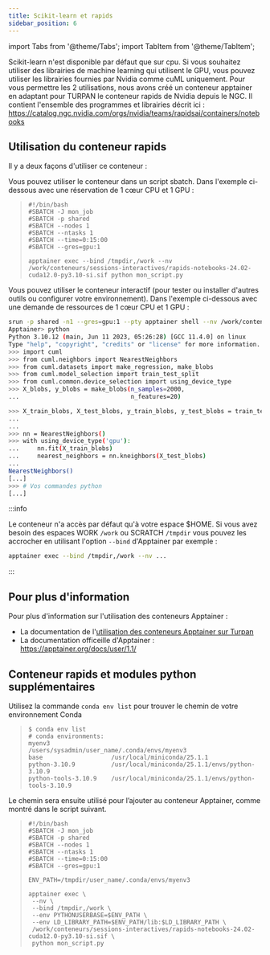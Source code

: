 ```yaml
---
title: Scikit-learn et rapids
sidebar_position: 6
---
```


import Tabs from '@theme/Tabs';
import TabItem from '@theme/TabItem';


Scikit-learn n'est disponible par défaut que sur cpu. Si vous souhaitez utiliser des librairies de machine learning qui utilisent le GPU, vous pouvez utiliser les librairies fournies par Nvidia comme cuML uniquement. Pour vous permettre les 2 utilisations, nous avons créé un conteneur apptainer en adaptant pour TURPAN le conteneur rapids de Nvidia depuis le NGC. Il contient l'ensemble des programmes et librairies décrit ici : https://catalog.ngc.nvidia.com/orgs/nvidia/teams/rapidsai/containers/notebooks

## Utilisation du conteneur rapids

Il y a deux façons d'utiliser ce conteneur :

<Tabs>
<TabItem label="Mode sbatch" value="sbatch" default>

Vous pouvez utiliser le conteneur dans un script sbatch. Dans l'exemple ci-dessous avec une réservation de 1 cœur CPU et 1 GPU :

>```
>#!/bin/bash
>#SBATCH -J mon_job
>#SBATCH -p shared
>#SBATCH --nodes 1
>#SBATCH --ntasks 1
>#SBATCH --time=0:15:00
>#SBATCH --gres=gpu:1
>
>apptainer exec --bind /tmpdir,/work --nv /work/conteneurs/sessions-interactives/rapids-notebooks-24.02-cuda12.0-py3.10-si.sif python mon_script.py
>```

</TabItem>
<TabItem label="Mode interractif" value="interractif" default>

Vous pouvez utiliser le conteneur interactif (pour tester ou installer d'autres outils ou configurer votre environnement). Dans l'exemple ci-dessous avec une demande de ressources de 1 cœur CPU et 1 GPU :

```bash
srun -p shared -n1 --gres=gpu:1 --pty apptainer shell --nv /work/conteneurs/sessions-interactives/rapids-notebooks-24.02-cuda12.0-py3.10-si.sif
Apptainer> python
Python 3.10.12 (main, Jun 11 2023, 05:26:28) [GCC 11.4.0] on linux
Type "help", "copyright", "credits" or "license" for more information.
>>> import cuml
>>> from cuml.neighbors import NearestNeighbors
>>> from cuml.datasets import make_regression, make_blobs
>>> from cuml.model_selection import train_test_split
>>> from cuml.common.device_selection import using_device_type
>>> X_blobs, y_blobs = make_blobs(n_samples=2000,
...                               n_features=20)

>>> X_train_blobs, X_test_blobs, y_train_blobs, y_test_blobs = train_test_split(X_blobs,
...                                                                             y_blobs,
...                                                                             test_size=0.2, shuffle=True)
>>> nn = NearestNeighbors()
>>> with using_device_type('gpu'):
...     nn.fit(X_train_blobs)
...     nearest_neighbors = nn.kneighbors(X_test_blobs)
... 
NearestNeighbors()
[...]
>>> # Vos commandes python
[...]
```

</TabItem>
</Tabs>

:::info

Le conteneur n'a accès par défaut qu'à votre espace $HOME. Si vous avez besoin des espaces WORK `/work` ou SCRATCH `/tmpdir` vous pouvez les accrocher en utilisant l'option `--bind` d'Apptainer par exemple :

```bash
apptainer exec --bind /tmpdir,/work --nv ...
```

:::

## Pour plus d'information

Pour plus d'information sur l'utilisation des conteneurs Apptainer :

* La documentation de l'[utilisation des conteneurs Apptainer sur Turpan](../apptainer.md)
* La documentation officeille d'Apptainer : https://apptainer.org/docs/user/1.1/


## Conteneur rapids et modules python supplémentaires

Utilisez la commande `conda env list` pour trouver le chemin de votre environnement Conda
>```
>$ conda env list 
># conda environments:
>myenv3                 /users/sysadmin/user_name/.conda/envs/myenv3
>base                   /usr/local/miniconda/25.1.1
>python-3.10.9          /usr/local/miniconda/25.1.1/envs/python-3.10.9
>python-tools-3.10.9    /usr/local/miniconda/25.1.1/envs/python-tools-3.10.9
>```

Le chemin sera ensuite utilisé pour l’ajouter au conteneur Apptainer, comme montré dans le script suivant.

>```
>#!/bin/bash
>#SBATCH -J mon_job
>#SBATCH -p shared
>#SBATCH --nodes 1
>#SBATCH --ntasks 1
>#SBATCH --time=0:15:00
>#SBATCH --gres=gpu:1
>
>ENV_PATH=/tmpdir/user_name/.conda/envs/myenv3
>
>apptainer exec \
>  --nv \
>  --bind /tmpdir,/work \
>  --env PYTHONUSERBASE=$ENV_PATH \
>  --env LD_LIBRARY_PATH=$ENV_PATH/lib:$LD_LIBRARY_PATH \
>  /work/conteneurs/sessions-interactives/rapids-notebooks-24.02-cuda12.0-py3.10-si.sif \
>  python mon_script.py
>```

